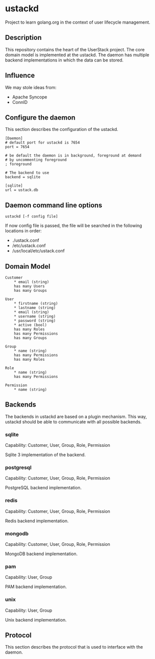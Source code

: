 # ustackd

Project to learn golang.org in the context of user lifecycle management.

## Description

This repository contains the heart of the UserStack project. The core domain
model is implemented at the ustackd. The daemon has multiple backend
implementations in which the data can be stored.

## Influence

We may stole ideas from:

* Apache Syncope
* ConnID

## Configure the daemon

This section describes the configuration of the ustackd.

    [Daemon]
    # default port for ustackd is 7654
    port = 7654
    
    # be default the daemon is in background, foreground at demand
    # by uncommenting foreground
    ; foreground
    
    # The backend to use
    backend = sqlite
    
    [sqlite]
    url = ustack.db
    
    
## Daemon command line options

    ustackd [-f config file]
    
If now config file is passed, the file will be searched in the following 
locations in order:

* ./ustack.conf
* /etc/ustack.conf
* /usr/local/etc/ustack.conf

## Domain Model

    Customer
        * email (string)
        has many Users
        has many Groups
       
    User
        * firstname (string)
        * lastname (string)
        * email (string)
        * username (string)
        * password (string)
        * active (bool)
        has many Roles
        has many Permissions
        has many Groups
        
    Group
        * name (string)
        has many Permissions
        has many Roles
        
    Role
        * name (string)
        has many Permissions
        
    Permission
        * name (string)

## Backends

The backends in ustackd are based on a plugin mechanism. This way, ustackd
should be able to communicate with all possible backends.

### sqlite

Capability: Customer, User, Group, Role, Permission

Sqlite 3 implementation of the backend.

### postgresql

Capability: Customer, User, Group, Role, Permission

PostgreSQL backend implementation.

### redis

Capability: Customer, User, Group, Role, Permission

Redis backend implementation.

### mongodb

Capability: Customer, User, Group, Role, Permission

MongoDB backend implementation.

### pam

Capability: User, Group

PAM backend implementation.

### unix

Capability: User, Group

Unix backend implementation.

## Protocol

This section describes the protocol that is used to interface with the daemon.
